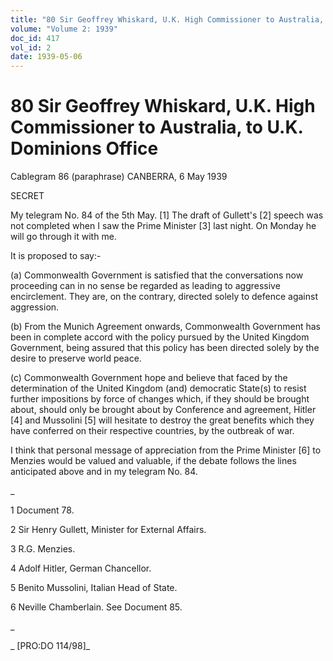 ```yaml
---
title: "80 Sir Geoffrey Whiskard, U.K. High Commissioner to Australia, to U.K. Dominions Office"
volume: "Volume 2: 1939"
doc_id: 417
vol_id: 2
date: 1939-05-06
---
```


# 80 Sir Geoffrey Whiskard, U.K. High Commissioner to Australia, to U.K. Dominions Office

Cablegram 86 (paraphrase) CANBERRA, 6 May 1939

SECRET

My telegram No. 84 of the 5th May. [1] The draft of Gullett's [2] speech was not completed when I saw the Prime Minister [3] last night. On Monday he will go through it with me.

It is proposed to say:-

(a) Commonwealth Government is satisfied that the conversations now proceeding can in no sense be regarded as leading to aggressive encirclement. They are, on the contrary, directed solely to defence against aggression.

(b) From the Munich Agreement onwards, Commonwealth Government has been in complete accord with the policy pursued by the United Kingdom Government, being assured that this policy has been directed solely by the desire to preserve world peace.

(c) Commonwealth Government hope and believe that faced by the determination of the United Kingdom (and) democratic State(s) to resist further impositions by force of changes which, if they should be brought about, should only be brought about by Conference and agreement, Hitler [4] and Mussolini [5] will hesitate to destroy the great benefits which they have conferred on their respective countries, by the outbreak of war.

I think that personal message of appreciation from the Prime Minister [6] to Menzies would be valued and valuable, if the debate follows the lines anticipated above and in my telegram No. 84.

_

1 Document 78.

2 Sir Henry Gullett, Minister for External Affairs.

3 R.G. Menzies.

4 Adolf Hitler, German Chancellor.

5 Benito Mussolini, Italian Head of State.

6 Neville Chamberlain. See Document 85.

_

_ [PRO:DO 114/98]_
